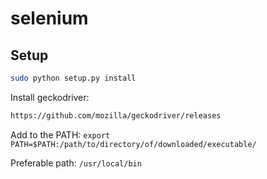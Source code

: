 # selenium

## Setup
```bash
sudo python setup.py install
```

Install geckodriver:
```bash
https://github.com/mozilla/geckodriver/releases
```

Add to the PATH: `export PATH=$PATH:/path/to/directory/of/downloaded/executable/`

Preferable path: `/usr/local/bin`
